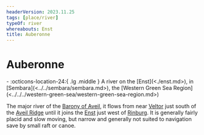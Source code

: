 ```yaml
---
headerVersion: 2023.11.25
tags: [place/river]
typeOf: river
whereabouts: Enst
title: Auberonne
---
```

# Auberonne
<div class="grid cards ext-narrow-margin ext-one-column" markdown>
-    :octicons-location-24:{ .lg .middle } A river on the [Enst](<./enst.md>), in [Sembara](<../../sembara/sembara.md>), the [Western Green Sea Region](<../../../western-green-sea/western-green-sea-region.md>)  
</div>


The major river of the [Barony of Aveil](<../../sembara/barony-of-aveil/barony-of-aveil.md>), it flows from near [Veltor](<../../sembara/barony-of-aveil/veltor.md>) just south of the [Aveil Ridge](<../../sembara/barony-of-aveil/aveil-ridge.md>) until it joins the [Enst](<./enst.md>) just west of [Rinburg](<../../sembara/barony-of-aveil/rinburg.md>). It is generally fairly placid and slow moving, but narrow and generally not suited to navigation save by small raft or canoe. 